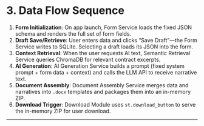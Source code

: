 # 3. Data Flow Sequence

1. **Form Initialization**: On app launch, Form Service loads the fixed JSON schema and renders the full set of form fields.
2. **Draft Save/Retrieve**: User enters data and clicks “Save Draft”—the Form Service writes to SQLite. Selecting a draft loads its JSON into the form.
3. **Context Retrieval**: When the user requests AI text, Semantic Retrieval Service queries ChromaDB for relevant contract excerpts.
4. **AI Generation**: AI Generation Service builds a prompt (fixed system prompt + form data + context) and calls the LLM API to receive narrative text.
5. **Document Assembly**: Document Assembly Service merges data and narratives into `.docx` templates and packages them into an in-memory ZIP.
6. **Download Trigger**: Download Module uses `st.download_button` to serve the in-memory ZIP for user download.

---
